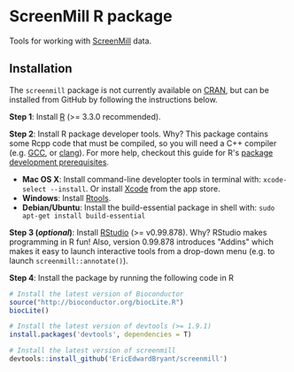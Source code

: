 # ScreenMill R package

Tools for working with [ScreenMill](http://www.rothsteinlab.com/tools/screen_mill/cm_engine) data.

## Installation

The `screenmill` package is not currently available on [CRAN](https://cran.r-project.org), but can be installed from GitHub by following the instructions below.

**Step 1**: Install [R](https://cloud.r-project.org) (>= 3.3.0 recommended).

**Step 2**: Install R package developer tools. Why? This package contains some Rcpp code that must be compiled, so you will need a C++ compiler (e.g. [GCC](https://gcc.gnu.org), or [clang](http://clang.llvm.org)). For more help, checkout this guide for R's [package development prerequisites](https://support.rstudio.com/hc/en-us/articles/200486498-Package-Development-Prerequisites).

- **Mac OS X**: Install command-line developter tools in terminal with: `xcode-select --install`. Or install [Xcode](https://developer.apple.com/xcode/) from the app store.
- **Windows**: Install [Rtools](https://cran.r-project.org/bin/windows/Rtools/).
- **Debian/Ubuntu**: Install the build-essential package in shell with: `sudo apt-get install build-essential`

**Step 3 (*optional*)**: Install [RStudio](https://www.rstudio.com) (>= v0.99.878). Why? RStudio makes programming in R fun! Also, version 0.99.878 introduces "Addins" which makes it easy to launch interactive tools from a drop-down menu (e.g. to launch `screenmill::annotate()`).

**Step 4**: Install the package by running the following code in R

```r
# Install the latest version of Bioconductor
source("http://bioconductor.org/biocLite.R")
biocLite()

# Install the latest version of devtools (>= 1.9.1)
install.packages('devtools', dependencies = T)

# Install the latest version of screenmill
devtools::install_github('EricEdwardBryant/screenmill')
```
